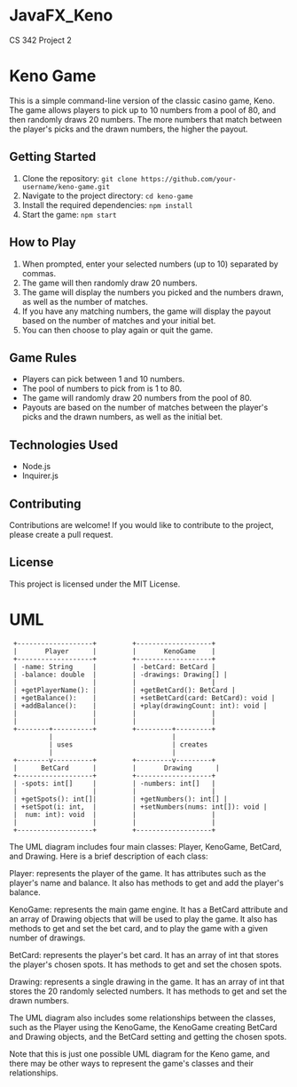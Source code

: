 # JavaFX_Keno
CS 342 Project 2

# Keno Game

This is a simple command-line version of the classic casino game, Keno. The game allows players to pick up to 10 numbers from a pool of 80, and then randomly draws 20 numbers. The more numbers that match between the player's picks and the drawn numbers, the higher the payout.

## Getting Started

1. Clone the repository: `git clone https://github.com/your-username/keno-game.git`
2. Navigate to the project directory: `cd keno-game`
3. Install the required dependencies: `npm install`
4. Start the game: `npm start`

## How to Play

1. When prompted, enter your selected numbers (up to 10) separated by commas.
2. The game will then randomly draw 20 numbers.
3. The game will display the numbers you picked and the numbers drawn, as well as the number of matches.
4. If you have any matching numbers, the game will display the payout based on the number of matches and your initial bet.
5. You can then choose to play again or quit the game.

## Game Rules

- Players can pick between 1 and 10 numbers.
- The pool of numbers to pick from is 1 to 80.
- The game will randomly draw 20 numbers from the pool of 80.
- Payouts are based on the number of matches between the player's picks and the drawn numbers, as well as the initial bet.

## Technologies Used

- Node.js
- Inquirer.js

## Contributing

Contributions are welcome! If you would like to contribute to the project, please create a pull request.

## License

This project is licensed under the MIT License.

# UML 

     +-------------------+         +-------------------+
     |       Player      |         |       KenoGame    |
     +-------------------+         +-------------------+
     | -name: String     |         | -betCard: BetCard |
     | -balance: double  |         | -drawings: Drawing[] |
     |                   |         |                   |
     | +getPlayerName(): |         | +getBetCard(): BetCard |
     | +getBalance():    |         | +setBetCard(card: BetCard): void |
     | +addBalance():    |         | +play(drawingCount: int): void |
     |                   |         |                   |
     |                   |         |                   |
     +--------+----------+         +---------+---------+
              |                              |
              | uses                         | creates
              |                              |
     +--------v----------+         +---------v---------+
     |      BetCard      |         |       Drawing      |
     +-------------------+         +-------------------+
     | -spots: int[]     |         | -numbers: int[]   |
     |                   |         |                   |
     | +getSpots(): int[]|         | +getNumbers(): int[] |
     | +setSpot(i: int,  |         | +setNumbers(nums: int[]): void |
     |  num: int): void  |         |                   |
     |                   |         |                   |
     +-------------------+         +-------------------+

The UML diagram includes four main classes: Player, KenoGame, BetCard, and Drawing. Here is a brief description of each class:

Player: represents the player of the game. It has attributes such as the player's name and balance. It also has methods to get and add the player's balance.

KenoGame: represents the main game engine. It has a BetCard attribute and an array of Drawing objects that will be used to play the game. It also has methods to get and set the bet card, and to play the game with a given number of drawings.

BetCard: represents the player's bet card. It has an array of int that stores the player's chosen spots. It has methods to get and set the chosen spots.

Drawing: represents a single drawing in the game. It has an array of int that stores the 20 randomly selected numbers. It has methods to get and set the drawn numbers.

The UML diagram also includes some relationships between the classes, such as the Player using the KenoGame, the KenoGame creating BetCard and Drawing objects, and the BetCard setting and getting the chosen spots.

Note that this is just one possible UML diagram for the Keno game, and there may be other ways to represent the game's classes and their relationships.
